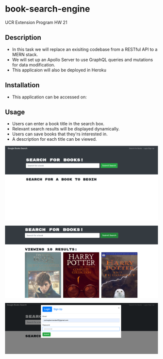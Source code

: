 # book-search-engine
UCR Extension Program HW 21

## Description
- In this task we will replace an exisiting codebase from a RESTful API to a MERN stack.
- We will set up an Apollo Server to use GraphQL queries and mutations for data modification.
- This applicaion will also be deployed in Heroku

## Installation
- This application can be accessed on:

## Usage
- Users can enter a book title in the search box.
- Relevant search results will be displayed dynamically.
- Users can save books that they'rs interested in.
- A description for each title can be viewed.


![alt text](/client/public/images/screenshot1.PNG)

![alt text](/client/public/images/screenshot2.PNG)

![alt text](/client/public/images/screenshot3.PNG)